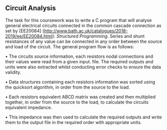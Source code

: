 ## Circuit Analysis

The task for this coursework was to write a C program that will analyse general electrical circuits connected in the common cascade connection as set by [EE20084] (http://www.bath.ac.uk/catalogues/2018-2019/ee/EE20084.html): *Structured Programming*. Series and shunt resistances of any value can be connected in any order between the source and load of the circuit. The general program flow is as follows:

•	The circuits source information, each resistors nodal connections and their values were read from a given input. file. The required   outputs and units were also extracted whilst conducting error checks to ensure the data validity.

•	Data structures containing each resistors information was sorted using the quicksort algorithm, in order from the source to the       load.

•	Each resistors equivalent ABCD matrix was created and then multiplied together, in order from the source to the load, to calculate   the circuits equivalent impedance.

•	This impedance was then used to calculate the required outputs and write them to the output file in the required order with           appropriate units.

